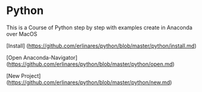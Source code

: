 # Python
This is a Course of Python step by step with examples create in Anaconda over MacOS

[Install] (https://github.com/erlinares/python/blob/master/python/install.md)

[Open Anaconda-Navigator] (https://github.com/erlinares/python/blob/master/python/open.md)

[New Project] (https://github.com/erlinares/python/blob/master/python/new.md)
